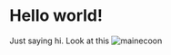 # Hello world!

Just saying hi. Look at this ![mainecoon](http://static.boredpanda.com/blog/wp-content/uploads/2016/08/maine-coon-cat-photography-robert-sijka-21-57ad8edfdf87e__880.jpg)
